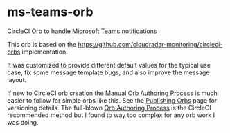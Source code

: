 # ms-teams-orb

CircleCI Orb to handle Microsoft Teams notifications

This orb is based on the https://github.com/cloudradar-monitoring/circleci-orbs implementation.

It was customized to provide different default values for the typical use case, fix some message template bugs, and also improve the message layout.

If new to CircleCI orb creation the [Manual Orb Authoring Process](https://circleci.com/docs/2.0/orb-author-validate-publish/) is much easier to follow for simple orbs like this. See the [Publishing Orbs](https://circleci.com/docs/2.0/creating-orbs/) page for versioning details. The full-blown [Orb Authoring Process](https://circleci.com/docs/2.0/orb-author/) is the CircleCI recommended method but I found to way too complex for any orb work I was doing.
